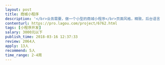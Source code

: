 ```yaml
---                
layout: post       
title: 商城小程序           
description: '</br>业务需要，做一个小型的商城小程序</br>页面风格，精致，后台语言需要使用PHP</br>能稳定运行</br>'     
contenturl: https://pro.lagou.com/project/6762.html      
tags: [小程序开发]            
salary: 3000元以下          
publish_time: 2018-03-16 12:37:33         
review: 2064人                   
apply: 13人                   
recommend: 5人                   
time_range: 2-4周              
---                 
```

